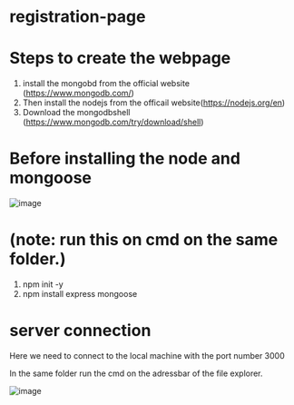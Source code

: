 # registration-page

# Steps to create the webpage
1. install the mongobd from the official website (https://www.mongodb.com/)
2. Then install the nodejs from the officail website(https://nodejs.org/en)
3. Download the mongodbshell (https://www.mongodb.com/try/download/shell)

# Before installing the node and mongoose 
![image](https://github.com/Vijayandiran/registration-page/assets/86286255/a9ae6b02-060e-4ff0-a584-43cd576256ac)

# (note: run this on cmd on the same folder.)

1. npm init -y
2. npm install express mongoose

# server connection

Here we need to connect to the local machine with the port number 3000

In the same folder run the cmd on the adressbar of the file explorer.

![image](https://github.com/Vijayandiran/registration-page/assets/86286255/551a1ff7-6c16-4b7b-8221-712a2e123128)



